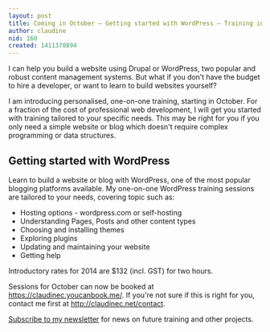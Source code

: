```yaml
---
layout: post
title: Coming in October – Getting started with WordPress – Training in North Melbourne
author: claudine
nid: 160
created: 1411370894
---
```

I can help you build a website using Drupal or WordPress, two popular and robust content management systems. But what if you don’t have the budget to hire a developer, or want to learn to build websites yourself?
 
I am introducing personalised, one-on-one training, starting in October. For a fraction of the cost of professional web development, I will get you started with training tailored to your specific needs. This may be right for you if you only need a simple website or blog which doesn't require complex programming or data structures.

## Getting started with WordPress
 
Learn to build a website or blog with WordPress, one of the most popular blogging platforms available. My one-on-one WordPress training sessions are tailored to your needs, covering topic such as:

* Hosting options - wordpress.com or self-hosting
* Understanding Pages, Posts and other content types
* Choosing and installing themes
* Exploring plugins
* Updating and maintaining your website
* Getting help
 
Introductory rates for 2014 are $132 (incl. GST) for two hours.
 
Sessions for October can now be booked at https://claudinec.youcanbook.me/. If you're not sure if this is right for you, contact me first at http://claudinec.net/contact.
 
[Subscribe to my newsletter](http://eepurl.com/3AJVP) for news on future training and other projects.
